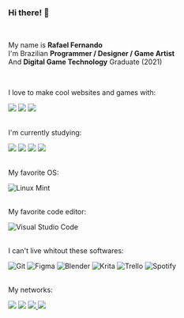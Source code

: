### Hi there! 👋
<br>

My name is **Rafael Fernando** <br>
I'm Brazilian **Programmer / Designer / Game Artist** <br>
And **Digital Game Technology** Graduate (2021)

<br>

I love to make cool websites and games with:  

<img src="https://img.shields.io/badge/HTML5-E34F26?style=for-the-badge&logo=&logoColor=white" /> <img src="https://img.shields.io/badge/CSS3 / sass-1572B6?style=for-the-badge&logo=&logoColor=white" /> <img src="https://img.shields.io/badge/JavaScript-F7DF1E?style=for-the-badge&logo=&logoColor=black" />
<br><br>

I'm currently studying:

<img src="https://img.shields.io/badge/Spline 3D-E91E63?style=for-the-badge&logo=&logoColor=white" /> <img src="https://img.shields.io/badge/PlayCanvas-D64E0E?style=for-the-badge&logo=white" /> <img src="https://img.shields.io/badge/PixiJS-E91E63?style=for-the-badge&logo=white" />  <img src="https://img.shields.io/badge/threejs-black?style=for-the-badge&logo=&logoColor=white" /> 
<br><br>

My favorite OS:

![Linux Mint](https://img.shields.io/badge/Linux%20Mint-87CF3E?style=for-the-badge&logo=&logoColor=white)
<br><br>

My favorite code editor:

![Visual Studio Code](https://img.shields.io/badge/Visual%20Studio%20Code-0078d7.svg?style=for-the-badge&logo=&logoColor=white)
<br><br>

I can't live whitout these softwares:

![Git](https://img.shields.io/badge/git-%23F05033.svg?style=for-the-badge&logo=&logoColor=white) 
![Figma](https://img.shields.io/badge/figma-%23F24E1E.svg?style=for-the-badge&logo=&logoColor=white) 
![Blender](https://img.shields.io/badge/blender-%23F5792A.svg?style=for-the-badge&logo=&logoColor=white) 
![Krita](https://img.shields.io/badge/Krita-203759?style=for-the-badge&logo=&logoColor=EEF37B) 
![Trello](https://img.shields.io/badge/Trello-%23026AA7.svg?style=for-the-badge&logo=&logoColor=white) 
![Spotify](https://img.shields.io/badge/Spotify-1ED760?style=for-the-badge&logo=&logoColor=white)
<br><br>

My networks:

<a href="https://www.linkedin.com/in/rafaelr92f/"> <img src="https://img.shields.io/badge/LinkedIn-0077B5?style=for-the-badge&logo=&logoColor=white" /></a> 
<a href="https://www.behance.net/rafaelr92f"> <img src="https://img.shields.io/badge/Behance-1769ff?style=for-the-badge&logo=&logoColor=white" /></a> 
<a href="https://www.github.com/rafaelr92f"> <img src="https://img.shields.io/badge/github-%23121011.svg?style=for-the-badge&logo=&logoColor=white" /> </a>
<a href="https://www.codepen.io/rafaelr92f"> <img src="https://img.shields.io/badge/codepen-%23000011.svg?style=for-the-badge&logo=&logoColor=white" /> </a>
